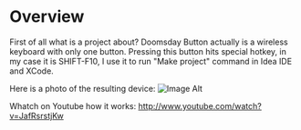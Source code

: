 Overview
===============

First of all what is a project about? Doomsday Button actually is a wireless keyboard with only one button. Pressing this button hits special hotkey, in my case it is SHIFT-F10, I use it to run "Make project" command in Idea IDE and XCode.

Here is a photo of the resulting device:
![Image Alt](https://raw.github.com/Nepherhotep/doomsday-button/master/img/assemled_button.jpg)

Whatch on Youtube how it works:
http://www.youtube.com/watch?v=JafRsrstjKw

